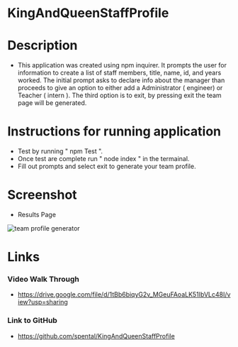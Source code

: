 # KingAndQueenStaffProfile

# Description

- This application was created using npm inquirer. It prompts the user for information to create a list of staff members, title, name, id, and years worked. The initial prompt asks to declare info about the manager than proceeds to give an option to either add a Administrator ( engineer) or Teacher ( intern ). The third option is to exit, by pressing exit the team page will be generated. 


# Instructions for running application

- Test by running " npm Test ".
- Once test are complete run " node index " in the termainal.   
- Fill out prompts and select exit to generate your team profile. 

# Screenshot

- Results Page

<img alt="team profile generator" src= "https://github.com/spental/KingAndQueenStaffProfile/blob/main/assets/images/generatedTeamPage.png?raw=true" >


# Links

### Video Walk Through

- https://drive.google.com/file/d/1tBb6biqyG2v_MGeuFAoaLK51IbVLc48I/view?usp=sharing

### Link to GitHub

- https://github.com/spental/KingAndQueenStaffProfile

